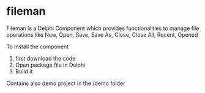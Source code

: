 # fileman

Fileman is a Delphi Component which provides functionalities to manage file operations
like New, Open, Save, Save As, Close, Close All, Recent, Opened

To install the component 
1. first download the code
2. Open package file in Delphi
3. Build it


Contains also demo project in the /demo folder

